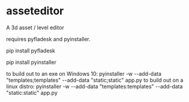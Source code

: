 # asseteditor
A 3d asset / level editor


requires pyfladesk and pyinstaller.

 pip install pyfladesk

 pip install pyinstaller

 to build out to an exe on Windows 10: pyinstaller -w  --add-data "templates;templates" --add-data "static;static" app.py
 to build out on a linux distro: pyinstaller -w --add-data "templates:templates" --add-data "static:static" app.py
